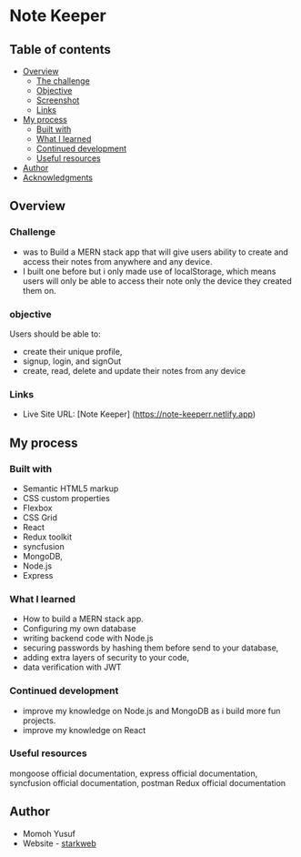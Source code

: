 # Note Keeper

## Table of contents

- [Overview](#overview)
  - [The challenge](#challenge)
  - [Objective](#objective)
  - [Screenshot](#screenshot)
  - [Links](#links)
- [My process](#my-process)
  - [Built with](#built-with)
  - [What I learned](#what-i-learned)
  - [Continued development](#continued-development)
  - [Useful resources](#useful-resources)
- [Author](#author)
- [Acknowledgments](#acknowledgments)

## Overview

### Challenge

- was to Build a MERN stack app that will give users ability to create and access their notes from anywhere and any device.
- I built one before but i only made use of localStorage, which means users will only be able to access their note only the device they created them on.

### objective

Users should be able to:

- create their unique profile,
- signup, login, and signOut
- create, read, delete and update their notes from any device

### Links

- Live Site URL: [Note Keeper] (https://note-keeperr.netlify.app)

## My process

### Built with

- Semantic HTML5 markup
- CSS custom properties
- Flexbox
- CSS Grid
- React
- Redux toolkit
- syncfusion
- MongoDB,
- Node.js
- Express

### What I learned

- How to build a MERN stack app.
- Configuring my own database
- writing backend code with Node.js
- securing passwords by hashing them before send to your database,
- adding extra layers of security to your code,
- data verification with JWT

### Continued development

- improve my knowledge on Node.js and MongoDB as i build more fun projects.
- improve my knowledge on React

### Useful resources

mongoose official documentation,
express official documentation,
syncfusion official documentation,
postman
Redux official documentation

## Author

- Momoh Yusuf
- Website - [starkweb](https://www.yusufm.netlify.app)
